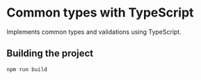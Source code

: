 # Common types with TypeScript

Implements common types and validations using TypeScript.

## Building the project

```
npm run build
```
